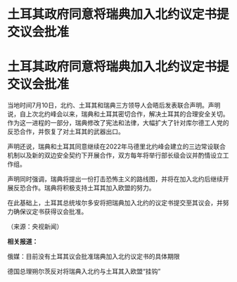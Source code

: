 # 土耳其政府同意将瑞典加入北约议定书提交议会批准

# 土耳其政府同意将瑞典加入北约议定书提交议会批准

当地时间7月10日，北约、土耳其和瑞典三方领导人会晤后发表联合声明。声明说，自上次北约峰会以来，瑞典和土耳其密切合作，解决土耳其的合理安全关切。作为这一进程的一部分，瑞典修改了宪法和法律，大幅扩大了针对库尔德工人党的反恐合作，并恢复了对土耳其的武器出口。

声明还说，瑞典和土耳其同意继续在2022年马德里北约峰会建立的三边常设联合机制以及新的双边安全契约下开展合作，双方每年将举行部长级会议并酌情设立工作组。

声明同时强调，瑞典将提出一份打击恐怖主义的路线图，并将在加入北约后继续开展反恐合作。瑞典将积极支持土耳其加入欧盟的努力。

在此基础上，土耳其总统埃尔多安将把瑞典加入北约的议定书提交至其议会，并努力确保议定书获得议会批准。

（来源：央视新闻）

**相关报道：**

俄媒：目前没有土耳其议会批准瑞典加入北约议定书的具体期限

德国总理朔尔茨反对将瑞典入北约与土耳其入欧盟“挂钩”

